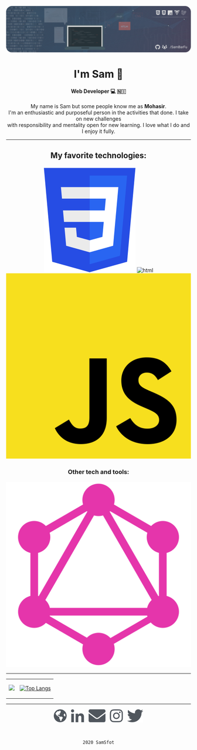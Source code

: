 <img styles="displary: inline-block" src="https://github.com/SamBarFu/SamBarFu/blob/main/bannerRounded.png"/>

<div align="center">
  
# I'm Sam :llama:
  
<!-- ![](https://komarev.com/ghpvc/?username=SamBarFu&color=79b8ff) -->
  
#### Web Developer :computer: :nicaragua:
  
My name is Sam but some people know me as <strong>Mohasir</strong>. <br> I'm an enthusiastic and purposeful person in the activities that done. I take on new challenges <br> with responsibility and mentality open for new learning. I love what I do and I enjoy it fully.

</div>

---

<div align="center">

## My favorite technologies:

<div aling="center">
  
<img src = "https://github.com/SamBarFu/SamBarFu/blob/main/icons/css.png" alt="css"> 
<img src = "https://github.com/SamBarFu/SamBarFu/blob/main/icons/html.png" alt="html"> 
<img src = "https://github.com/SamBarFu/SamBarFu/blob/main/icons/javascript.png" alt="javascript"> 

</div>

### Other tech and tools:

<div aling="center">
  
<img src = "https://github.com/SamBarFu/SamBarFu/blob/main/icons/graphql.png" alt="graphql"> 

</div>
</div>

---

<table style="margin: 0 !important">
<tr>
<td align="middle">
      
![](https://github-readme-stats.vercel.app/api?username=SamBarFu&show_icons=true&theme=tokyonight&hide_title=true)
      
</td>
<td align="middle">
      
[![Top Langs](https://github-readme-stats.vercel.app/api/top-langs/?username=SamBarFu&hide=java&layout=compact&theme=tokyonight)](https://github.com/anuraghazra/github-readme-stats)
 
<!-- </td>
<td width="30%">
  
[![GitHub Streak](https://github-readme-streak-stats.herokuapp.com/?user=SamBarFu&theme=dark)](https://git.io/streak-stats)
  
</td> -->

</tr>
</table>

---

<div align="center">
<div>

<a href="https://mohasir.com"><img align="center" alt="Mohasir Web" height="35px" src="https://github.com/SamBarFu/SamBarFu/blob/main/icons/web.png" /></a>
&nbsp;
<a href="https://www.linkedin.com/in/samuel-barberena/"><img align="center" alt="SamBarFu | LinkedIn" height="35px" src="https://github.com/SamBarFu/SamBarFu/blob/main/icons/linkedin.png" /></a>
&nbsp;
<a href="mailto:sambarberena@gmail.com"><img align="center" alt="SamBarFu | Email" height="35px" src="https://github.com/SamBarFu/SamBarFu/blob/main/icons/mail.png" /></a>
&nbsp;
<a href="https://www.instagram.com/mohasirdev/"><img align="center" alt="SamBarFu | Instagram" height="35px" src="https://github.com/SamBarFu/SamBarFu/blob/main/icons/instagram.png" /></a>
&nbsp;
<a href="https://twitter.com/SamBarFu"><img align="center" alt="SamBarFu | Twitter" height="35px" src="https://github.com/SamBarFu/SamBarFu/blob/main/icons/twitter.png" /></a>
  
</div>

<br>
  
`2020 SamSfot`
  
</div>